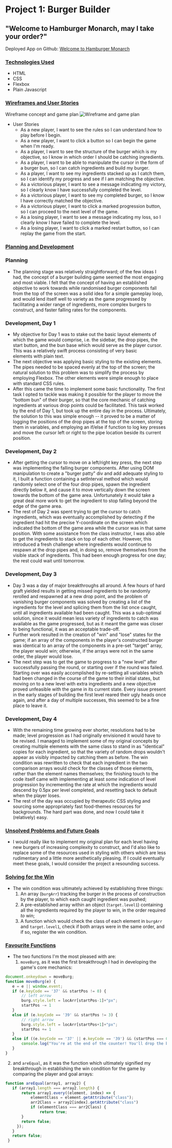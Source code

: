 # Project 1: Burger Builder
## "Welcome to Hamburger Monarch, may I take your order?"

Deployed App on Github: [Welcome to Hamburger Monarch](https://c-t-ailey.github.io/Project-1-Burger-Game/)

### <ins>Technologies Used</ins>
* HTML
* CSS
* Flexbox
* Plain Javascript

### <ins>Wireframes and User Stories</ins>
Wireframe concept and game plan
![Wireframe and game plan](https://i.imgur.com/TzkpGB7.jpg)

* User Stories
  * As a new player, I want to see the rules so I can understand how to play before I begin.
  * As a new player, I want to click a button so I can begin the game when I'm ready.
  * As a player, I want to see the structure of the burger which is my objective, so I know in which order I should be catching ingredients.
  * As a player, I want to be able to manipulate the cursor in the form of a burger bun, so I can catch ingredients and build my burger.
  * As a player, I want to see my ingredients stacked up as I catch them, so I can identify my progress and see if I am matching the objective.
  * As a victorious player, I want to see a message indicating my victory, so I clearly know I have successfully completed the level.
  * As a victorious player, I want to see my completed burger, so I know I have correctly matched the objective.
  * As a victorious player, I want to click a marked progression button, so I can proceed to the next level of the game.
  * As a losing player, I want to see a message indicating my loss, so I clearly know I have failed to complete the level.
  * As a losing player, I want to click a marked restart button, so I can replay the game from the start.

### <ins>Planning and Development</ins>
### Planning
* The planning stage was relatively straightforward; of the few ideas I had, the concept of a burger building game seemed the most engaging and most viable. I felt that the concept of having an established objective to work towards while randomised burger components fall from the top of the screen was a solid idea for a simple gameplay loop, and would lend itself well to variety as the game progressed by facilitating a wider range of ingredients, more complex burgers to construct, and faster falling rates for the components.

### Development, Day 1
* My objective for Day 1 was to stake out the basic layout elements of which the game would comprise, i.e. the sidebar, the drop pipes, the start button, and the bun base which would serve as the player cursor. This was a relatively swift process consisting of very basic <div> elements with plain text.
* The next objective was applying basic styling to the existing elements. The pipes needed to be spaced evenly at the top of the screen; the natural solution to this problem was to simplify the process by employing Flexbox. The other elements were simple enough to place with standard CSS rules.
* After this came the time to implement some basic functionality. The first task I opted to tackle was making it possible for the player to move the "bottom bun" of their burger, so that the core mechanic of catching ingredients at various drop points could be facilitated. This task worked by the end of Day 1, but took up the entire day in the process. Ultimately, the solution to this was simple enough -- it proved to be a matter of logging the positions of the drop pipes at the top of the screen, storing them in variables, and employing an if/else if function to log key presses and move the cursor left or right to the pipe location beside its current position.

### Development, Day 2
* After getting the cursor to move on a left/right key press, the next step was implementing the falling burger components. After using DOM manipulation to create a "burger patty" div and add adequate styling to it, I built a function containing a setInterval method which would randomly select one of the four drop pipes, spawn the ingredient directly below it, and cause it to move vertically down the screen towards the bottom of the game area. Unfortunately it would take a great deal more work to get the ingredient to stop falling beyond the edge of the game area.
* The rest of Day 2 was spent trying to get the cursor to catch ingredients, which was eventually accomplished by detecting if the ingredient had hit the precise Y-coordinate on the screen which indicated the bottom of the game area while the cursor was in that same position. With some assistance from the class instructor, I was also able to get the ingredients to stack on top of each other. However, this introduced a fresh challenge where ingredients would continue to respawn at the drop pipes and, in doing so, remove themselves from the visible stack of ingredients. This had been enough progress for one day; the rest could wait until tomorrow.

### Development, Day 3
* Day 3 was a day of major breakthroughs all around. A few hours of hard graft yielded results in getting missed ingredients to be randomly rerolled and respawned at a new drop point, and the problem of vanishing burger components was solved by creating a list of the ingredients for the level and splicing them from the list once caught, until all ingredients available had been caught. This was a sub-optimal solution, since it would mean less variety of ingredients to catch was available as the game progressed, but as it meant the game was closer to being functional, it was an acceptable trade-off.
* Further work resulted in the creation of "win" and "lose" states for the game; if an array of the components in the player's constructed burger was identical to an array of the components in a pre-set "target" array, the player would win; otherwise, if the arrays were not in the same order, the player would lose.
* The next step was to get the game to progress to a "new level" after successfully passing the round, or starting over if the round was failed. Starting over was easily accomplished by re-setting all variables which had been changed in the course of the game to their initial states, but moving on to a new level with extra ingredients and a new objective proved unfeasible with the game in its current state. Every issue present in the early stages of building the first level reared their ugly heads once again, and after a day of multiple successes, this seemed to be a fine place to leave it.

### Development, Day 4
* With the remaining time growing ever shorter, resolutions had to be made; level progression as I had originally envisioned it would have to be revised. I managed to implement some of my original concepts by creating multiple elements with the same class to stand in as "identical" copies for each ingredient, so that the variety of random drops wouldn't appear as visibly impacted by catching them as before. The win condition was rewritten to check that each ingredient in the two comparison arrays would check for the classes of those elements, rather than the element names themselves; the finishing touch to the code itself came with implementing at least _some_ indication of level progression by incrementing the rate at which the ingredients would descend by 0.5px per level completed, and resetting back to default when the player loses.
* The rest of the day was occupied by therapeutic CSS styling and sourcing some appropriately fast food-themes resources for backgrounds. The hard part was done, and now I could take it (relatively) easy.

### <ins>Unsolved Problems and Future Goals</ins>
* I would really like to implement my original plan for each level having new burgers of increasing complexity to construct, and I'd also like to replace some of the resources used in styling with others which are less rudimentary and a little more aesthetically pleasing. If I could eventually meet these goals, I would consider the project a resounding success.

### <ins>Solving for the Win</ins>
* The win condition was ultimately achieved by establishing three things:
  1. An array (`burgArr`) tracking the burger in the process of construction by the player, to which each caught ingredient was pushed;
  2. A pre-established array within an object (`target.level1`) containing all the ingredients required by the player to win, in the order required _to_ win;
  3. A function which would check the class of each element in `burgArr` and `target.level1`, check if both arrays were in the same order, and if so, register the win condition.

### <ins>Favourite Functions</ins>
* The two functions I'm the most pleased with are:
  1. `moveBurg`, as it was the first breakthrough I had in developing the game's core mechanics:
 
 ```javascript
 document.onkeydown = moveBurg;
 function moveBurg(e) {
    e = e || window.event;
    if (e.keyCode == '37' && startPos != 0) {
        // left arrow
        burg.style.left = locArr[startPos-1]+"px";
        startPos -= 1
    }
    else if (e.keyCode == '39' && startPos != 3) {
        // right arrow
        burg.style.left = locArr[startPos+1]+"px";
        startPos += 1     
    }
    else if ((e.keyCode == '37' || e.keyCode == '39') && (startPos === 0 || startPos === 3)){
        console.log("You're at the end of the counter! You'll drop the burger!")
    }
}
```
 
  2. and `areEqual`, as it was the function which ultimately signified my breakthrough in establishing the win condition for the game by comparing the player and goal arrays:
 
 ```javascript
 function areEqual(array1, array2) {
    if (array1.length === array2.length) {
        return array1.every((element, index) => {
            elementClass = element.getAttribute("class");
            arr2Class = array2[index].getAttribute("class")
            if (elementClass === arr2Class) {
                return true;
        }
        return false;
      });
    } 
    return false;
  }
```
